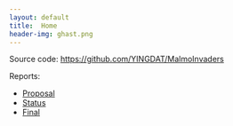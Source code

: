 ```yaml
---
layout: default
title:  Home
header-img: ghast.png
---
```


Source code: https://github.com/YINGDAT/MalmoInvaders

Reports:

- [Proposal](proposal.html)
- [Status](status.html)
- [Final](final.html)
